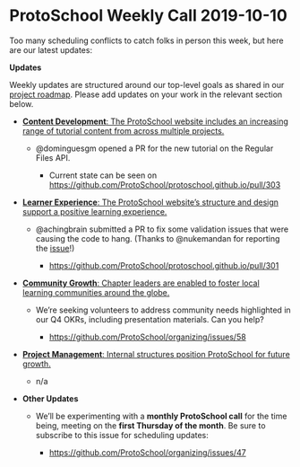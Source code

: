 # ProtoSchool Weekly Call 2019-10-10

Too many scheduling conflicts to catch folks in person this week, but here are our latest updates:


**Updates**

Weekly updates are structured around our top-level goals as shared in our [project roadmap](https://github.com/ProtoSchool/roadmap#protoschool-roadmap). Please add updates on your work in the relevant section below.

-   [**Content Development**: The ProtoSchool website includes an increasing range of tutorial content from across multiple projects.](https://github.com/ProtoSchool/roadmap#content-development)

    -   @dominguesgm opened a PR for the new tutorial on the Regular Files API.

        -   Current state can be seen on <https://github.com/ProtoSchool/protoschool.github.io/pull/303>

-   [**Learner Experience**: The ProtoSchool website’s structure and design support a positive learning experience.](https://github.com/ProtoSchool/roadmap#learner-experience)

    -   @achingbrain submitted a PR to fix some validation issues that were causing the code to hang. (Thanks to @nukemandan for reporting the [issue](https://github.com/ProtoSchool/protoschool.github.io/issues/252)!)

        -   <https://github.com/ProtoSchool/protoschool.github.io/pull/301>

-   [**Community Growth**: Chapter leaders are enabled to foster local learning communities around the globe.](https://github.com/ProtoSchool/roadmap#community-growth)

    -   We’re seeking volunteers to address community needs highlighted in our Q4 OKRs, including presentation materials. Can you help?

        -   <https://github.com/ProtoSchool/organizing/issues/58>

-   [**Project Management**: Internal structures position ProtoSchool for future growth.](https://github.com/ProtoSchool/roadmap#project-management)

    -   n/a

-   **Other Updates**

    -   We’ll be experimenting with a **monthly ProtoSchool call** for the time being, meeting on the **first Thursday of the month**. Be sure to subscribe to this issue for scheduling updates:

        -   <https://github.com/ProtoSchool/organizing/issues/47>
